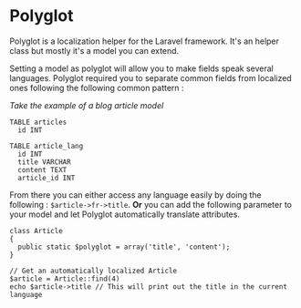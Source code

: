 Polyglot
========

Polyglot is a localization helper for the Laravel framework.
It's an helper class but mostly it's a model you can extend.

Setting a model as polyglot will allow you to make fields speak several languages. Polyglot required you to separate common fields from localized ones following the following common pattern :

*Take the example of a blog article model*

    TABLE articles
      id INT

    TABLE article_lang
      id INT
      title VARCHAR
      content TEXT
      article_id INT

From there you can either access any language easily by doing the following : `$article->fr->title`.
**Or** you can add the following parameter to your model and let Polyglot automatically translate attributes.

    class Article
    {
      public static $polyglot = array('title', 'content');
    }

    // Get an automatically localized Article
    $article = Article::find(4)
    echo $article->title // This will print out the title in the current language